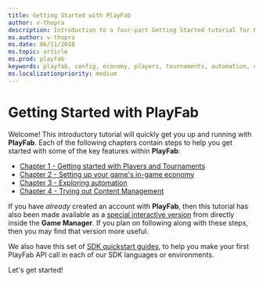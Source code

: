 ```yaml
---
title: Getting Started with PlayFab
author: v-thopra
description: Introduction to a four-part Getting Started tutorial for PlayFab.
ms.author: v-thopra
ms.date: 06/11/2018
ms.topic: article
ms.prod: playfab
keywords: playfab, config, economy, players, tournaments, automation, content management
ms.localizationpriority: medium
---
```


# Getting Started with PlayFab

Welcome! This introductory tutorial will quickly get you up and running with **PlayFab**. Each of the following chapters contain steps to help you get started with some of the key features within **PlayFab**:

- [Chapter 1 - Getting started with Players and Tournaments](get-started-with-players-and-tournaments.md)
- [Chapter 2 - Setting up your game's in-game economy](set-up-your-games-in-game-economy.md)
- [Chapter 3 - Exploring automation](explore-automation.md)
- [Chapter 4 - Trying out Content Management](try-out-content-management.md)

If you have *already* created an account with **PlayFab**, then this tutorial has also been made available as a [special interactive version](https://developer.playfab.com/?land=help) from directly inside the **Game Manager**. If you plan on following along with these steps, then you may find that version more useful.

We also have this set of [SDK quickstart guides](../../../index.md?#pivot=documentation&panel=quickstarts), to help you make your first PlayFab API call in each of our SDK languages or environments.

Let's get started!
